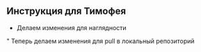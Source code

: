 ## Инструкция для Тимофея 

* Делаем изменения для наглядности 

" Теперь делаем изменения для pull в локальный репозиторий
